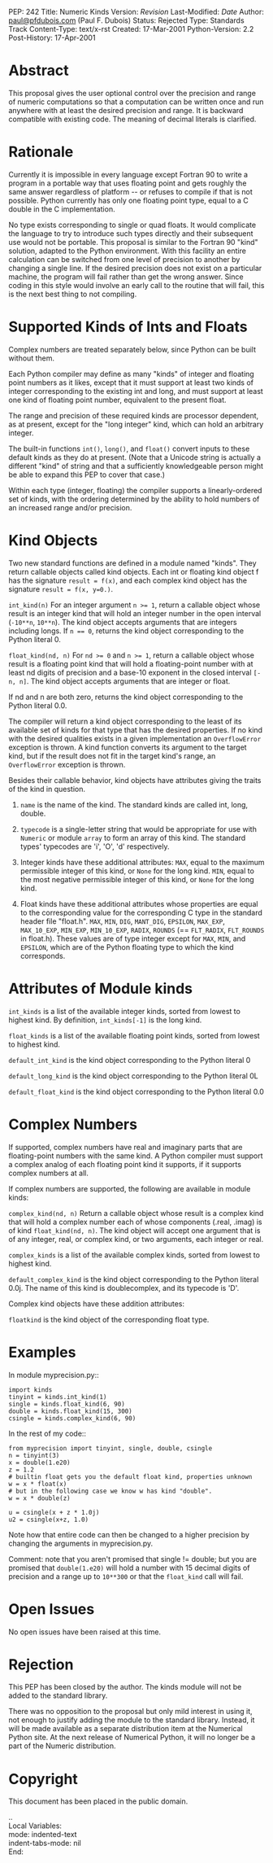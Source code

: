 PEP: 242
Title: Numeric Kinds
Version: $Revision$
Last-Modified: $Date$
Author: paul@pfdubois.com (Paul F. Dubois)
Status: Rejected
Type: Standards Track
Content-Type: text/x-rst
Created: 17-Mar-2001
Python-Version: 2.2
Post-History: 17-Apr-2001


Abstract
========

This proposal gives the user optional control over the precision
and range of numeric computations so that a computation can be
written once and run anywhere with at least the desired precision
and range.  It is backward compatible with existing code.  The
meaning of decimal literals is clarified.


Rationale
=========

Currently it is impossible in every language except Fortran 90 to
write a program in a portable way that uses floating point and
gets roughly the same answer regardless of platform -- or refuses
to compile if that is not possible.  Python currently has only one
floating point type, equal to a C double in the C implementation.

No type exists corresponding to single or quad floats.  It would
complicate the language to try to introduce such types directly
and their subsequent use would not be portable.  This proposal is
similar to the Fortran 90 "kind" solution, adapted to the Python
environment.  With this facility an entire calculation can be
switched from one level of precision to another by changing a
single line.  If the desired precision does not exist on a
particular machine, the program will fail rather than get the
wrong answer.  Since coding in this style would involve an early
call to the routine that will fail, this is the next best thing to
not compiling.


Supported Kinds of Ints and Floats
==================================

Complex numbers are treated separately below, since Python can be
built without them.

Each Python compiler may define as many "kinds" of integer and
floating point numbers as it likes, except that it must support at
least two kinds of integer corresponding to the existing int and
long, and must support at least one kind of floating point number,
equivalent to the present float.

The range and precision of these required kinds are processor
dependent, as at present, except for the "long integer" kind,
which can hold an arbitrary integer.

The built-in functions ``int()``, ``long()``, and ``float()`` convert inputs
to these default kinds as they do at present.  (Note that a
Unicode string is actually a different "kind" of string and that a
sufficiently knowledgeable person might be able to expand this PEP
to cover that case.)

Within each type (integer, floating) the compiler supports a
linearly-ordered set of kinds, with the ordering determined by the
ability to hold numbers of an increased range and/or precision.


Kind Objects
============

Two new standard functions are defined in a module named "kinds".
They return callable objects called kind objects.  Each int or
floating kind object f has the signature ``result = f(x)``, and each
complex kind object has the signature ``result = f(x, y=0.)``.

``int_kind(n)``
   For an integer argument ``n >= 1``, return a callable object whose
   result is an integer kind that will hold an integer number in
   the open interval (``-10**n``, ``10**n``).  The kind object accepts
   arguments that are integers including longs.  If ``n == 0``,
   returns the kind object corresponding to the Python literal 0.

``float_kind(nd, n)``
   For ``nd >= 0`` and ``n >= 1``, return a callable object whose result
   is a floating point kind that will hold a floating-point
   number with at least nd digits of precision and a base-10
   exponent in the closed interval ``[-n, n]``.  The kind object
   accepts arguments that are integer or float.

   If nd and n are both zero, returns the kind object
   corresponding to the Python literal 0.0.

The compiler will return a kind object corresponding to the least
of its available set of kinds for that type that has the desired
properties.  If no kind with the desired qualities exists in a
given implementation an ``OverflowError`` exception is thrown.  A kind
function converts its argument to the target kind, but if the
result does not fit in the target kind's range, an ``OverflowError``
exception is thrown.

Besides their callable behavior, kind objects have attributes
giving the traits of the kind in question.

1. ``name`` is the name of the kind.  The standard kinds are called
   int, long, double.

2. ``typecode`` is a single-letter string that would be appropriate
   for use with ``Numeric`` or module ``array`` to form an array of this
   kind.  The standard types' typecodes are 'i', 'O', 'd'
   respectively.

3. Integer kinds have these additional attributes: ``MAX``, equal to
   the maximum permissible integer of this kind, or ``None`` for the
   long kind. ``MIN``, equal to the most negative permissible integer
   of this kind, or ``None`` for the long kind.

4. Float kinds have these additional attributes whose properties
   are equal to the corresponding value for the corresponding C
   type in the standard header file "float.h".  ``MAX``, ``MIN``, ``DIG``,
   ``MANT_DIG``, ``EPSILON``, ``MAX_EXP``, ``MAX_10_EXP``, ``MIN_EXP``,
   ``MIN_10_EXP``, ``RADIX``, ``ROUNDS``
   (== ``FLT_RADIX``, ``FLT_ROUNDS`` in float.h).  These
   values are of type integer except for ``MAX``, ``MIN``, and ``EPSILON``,
   which are of the Python floating type to which the kind
   corresponds.


Attributes of Module kinds
==========================

``int_kinds`` is a list of the available integer kinds, sorted from lowest
to highest kind.  By definition, ``int_kinds[-1]`` is the long kind.

``float_kinds`` is a list of the available floating point kinds, sorted
from lowest to highest kind.

``default_int_kind`` is the kind object corresponding to the Python
literal 0

``default_long_kind`` is the kind object corresponding to the Python
literal 0L

``default_float_kind`` is the kind object corresponding to the Python
literal 0.0


Complex Numbers
===============

If supported, complex numbers have real and imaginary parts that
are floating-point numbers with the same kind.  A Python compiler
must support a complex analog of each floating point kind it
supports, if it supports complex numbers at all.

If complex numbers are supported, the following are available in
module kinds:

``complex_kind(nd, n)``
   Return a callable object whose result is a complex kind that
   will hold a complex number each of whose components (.real,
   .imag) is of kind ``float_kind(nd, n)``.  The kind object will
   accept one argument that is of any integer, real, or complex
   kind, or two arguments, each integer or real.

``complex_kinds`` is a list of the available complex kinds, sorted
from lowest to highest kind.

``default_complex_kind`` is the kind object corresponding to the
Python literal 0.0j.  The name of this kind
is doublecomplex, and its typecode is 'D'.

Complex kind objects have these addition attributes:

``floatkind`` is the kind object of the corresponding float type.


Examples
========

In module myprecision.py::

    import kinds
    tinyint = kinds.int_kind(1)
    single = kinds.float_kind(6, 90)
    double = kinds.float_kind(15, 300)
    csingle = kinds.complex_kind(6, 90)

In the rest of my code::

    from myprecision import tinyint, single, double, csingle
    n = tinyint(3)
    x = double(1.e20)
    z = 1.2
    # builtin float gets you the default float kind, properties unknown
    w = x * float(x)
    # but in the following case we know w has kind "double".
    w = x * double(z)

    u = csingle(x + z * 1.0j)
    u2 = csingle(x+z, 1.0)

Note how that entire code can then be changed to a higher
precision by changing the arguments in myprecision.py.

Comment: note that you aren't promised that single != double; but
you are promised that ``double(1.e20)`` will hold a number with 15
decimal digits of precision and a range up to ``10**300`` or that the
``float_kind`` call will fail.


Open Issues
===========

No open issues have been raised at this time.


Rejection
=========

This PEP has been closed by the author.  The kinds module will not
be added to the standard library.

There was no opposition to the proposal but only mild interest in
using it, not enough to justify adding the module to the standard
library.  Instead, it will be made available as a separate
distribution item at the Numerical Python site.  At the next
release of Numerical Python, it will no longer be a part of the
Numeric distribution.


Copyright
=========

This document has been placed in the public domain.


..  
   Local Variables:  
   mode: indented-text  
   indent-tabs-mode: nil  
   End:  
